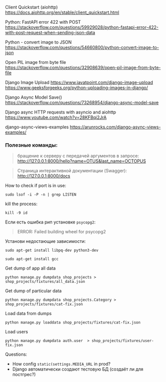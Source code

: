 Client Quickstart (aiohttp)
https://docs.aiohttp.org/en/stable/client_quickstart.html

Python: FastAPI error 422 with POST
https://stackoverflow.com/questions/59929028/python-fastapi-error-422-with-post-request-when-sending-json-data

Python - convert image to JSON
https://stackoverflow.com/questions/54660800/python-convert-image-to-json

Open PIL image from byte file
https://stackoverflow.com/questions/32908639/open-pil-image-from-byte-file

Django Image Upload
https://www.javatpoint.com/django-image-upload
https://www.geeksforgeeks.org/python-uploading-images-in-django/

Django Async Model Save()
https://stackoverflow.com/questions/73268954/django-async-model-save

Django async HTTP requests with asyncio and aiohttp
https://www.youtube.com/watch?v=28KFBqi2JrA

django-async-views-examples
https://arunrocks.com/django-async-views-examples/


### Полезные команды:

> бращение к серверу с передачей аргументов в запросе:
http://127.0.0.1:8000/hello?name=OTUS&last_name=OCTOPUS
 
> Страница интерактивной документации (Swagger): 
http://127.0.0.1:8000/docs

How to check if port is in use:
```shell
sudo lsof -i -P -n | grep LISTEN
```

kill the process:
```shell
kill -9 id
```

Если есть ошибка рип установке `psycopg2`:
>ERROR: Failed building wheel for psycopg2

Установи недостающие зависимости:
```shell
sudo apt-get install libpq-dev python3-dev
```
```shell
sudo apt-get install gcc
```

Get dump of app all data
```shell
python manage.py dumpdata shop_projects > shop_projects/fixtures/all_data.json
```

Get dump of particular data
```shell
python manage.py dumpdata shop_projects.Category > shop_projects/fixtures/cat-fix.json
```

Load data from dumps
```shell
python manage.py loaddata shop_projects/fixtures/cat-fix.json
```
Load users
```shell
python manage.py dumpdata auth.user  > shop_projects/fixtures/user-fix.json
```

Questions:
- How config `static(settings.MEDIA_URL` in prod?
- Django автоматически создают тестовую БД (создаёт ли для постгрес?)